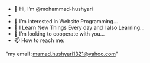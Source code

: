 - 👋 Hi, I’m @mohammad-hushyari
-   
- 👀 I’m interested in Website Programming...
- 🌱 I Learn New Things Every day and I also Learning...
- 💞️ I’m looking to cooperate with you...
- 📫 How to reach me:

 "my email :mamad.hushyari1321@yahoo.com"
